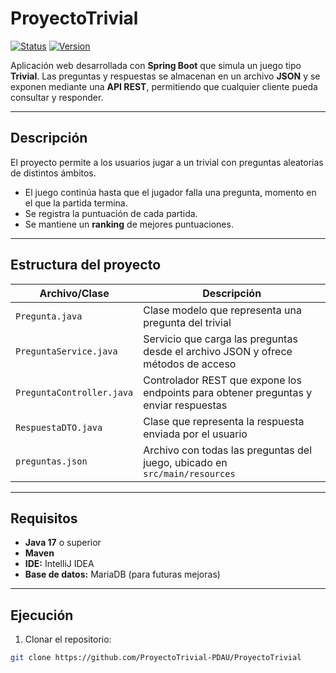 # ProyectoTrivial

[![Status](https://img.shields.io/badge/Status-In%20Development-yellow)](https://github.com/dIAgnoseTeam/dIAgnose)
[![Version](https://img.shields.io/badge/Version-1.0-green)](https://github.com/dIAgnoseTeam/dIAgnose)

Aplicación web desarrollada con **Spring Boot** que simula un juego tipo **Trivial**. Las preguntas y respuestas se almacenan en un archivo **JSON** y se exponen mediante una **API REST**, permitiendo que cualquier cliente pueda consultar y responder.

---

## Descripción
El proyecto permite a los usuarios jugar a un trivial con preguntas aleatorias de distintos ámbitos.  
- El juego continúa hasta que el jugador falla una pregunta, momento en el que la partida termina.  
- Se registra la puntuación de cada partida.  
- Se mantiene un **ranking** de mejores puntuaciones.

---

## Estructura del proyecto

| Archivo/Clase | Descripción |
|---------------|-------------|
| `Pregunta.java` | Clase modelo que representa una pregunta del trivial |
| `PreguntaService.java` | Servicio que carga las preguntas desde el archivo JSON y ofrece métodos de acceso |
| `PreguntaController.java` | Controlador REST que expone los endpoints para obtener preguntas y enviar respuestas |
| `RespuestaDTO.java` | Clase que representa la respuesta enviada por el usuario |
| `preguntas.json` | Archivo con todas las preguntas del juego, ubicado en `src/main/resources` |

---

## Requisitos

- **Java 17** o superior  
- **Maven**  
- **IDE:** IntelliJ IDEA  
- **Base de datos:** MariaDB (para futuras mejoras)  

---

## Ejecución

1. Clonar el repositorio:

```bash
git clone https://github.com/ProyectoTrivial-PDAU/ProyectoTrivial

